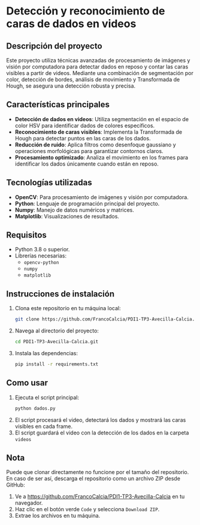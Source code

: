 # **Detección y reconocimiento de caras de dados en videos**

## **Descripción del proyecto**

Este proyecto utiliza técnicas avanzadas de procesamiento de imágenes y visión por computadora para detectar dados en reposo y contar las caras visibles a partir de videos. Mediante una combinación de segmentación por color, detección de bordes, análisis de movimiento y Transformada de Hough, se asegura una detección robusta y precisa.

## **Características principales**
- **Detección de dados en videos**: Utiliza segmentación en el espacio de color HSV para identificar dados de colores específicos.
- **Reconocimiento de caras visibles**: Implementa la Transformada de Hough para detectar puntos en las caras de los dados.
- **Reducción de ruido**: Aplica filtros como desenfoque gaussiano y operaciones morfológicas para garantizar contornos claros.
- **Procesamiento optimizado**: Analiza el movimiento en los frames para identificar los dados únicamente cuando están en reposo.

## **Tecnologías utilizadas**
- **OpenCV**: Para procesamiento de imágenes y visión por computadora.
- **Python**: Lenguaje de programación principal del proyecto.
- **Numpy**: Manejo de datos numéricos y matrices.
- **Matplotlib**: Visualizaciones de resultados.

## **Requisitos**
- Python 3.8 o superior.
- Librerías necesarias:
  - `opencv-python`
  - `numpy`
  - `matplotlib`

## **Instrucciones de instalación**
1. Clona este repositorio en tu máquina local:
   ```bash
   git clone https://github.com/FrancoCalcia/PDI1-TP3-Avecilla-Calcia.git
2. Navega al directorio del proyecto:
   ```bash
   cd PDI1-TP3-Avecilla-Calcia.git
3. Instala las dependencias:
   ```bash
   pip install -r requirements.txt
   
## **Como usar**
1. Ejecuta el script principal:
    ```bash
   python dados.py
2. El script procesará el video, detectará los dados y mostrará las caras visibles en cada frame.
3. El script guardará el video con la detección de los dados en la carpeta `videos`

## **Nota**
Puede que clonar directamente no funcione por el tamaño del repositorio. En caso de ser así, descarga el repositorio como un archivo ZIP desde GitHub:

1. Ve a https://github.com/FrancoCalcia/PDI1-TP3-Avecilla-Calcia en tu navegador.
2. Haz clic en el botón verde `Code` y selecciona `Download ZIP`.
3. Extrae los archivos en tu máquina.
